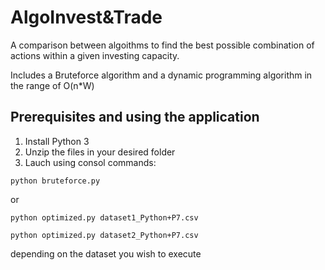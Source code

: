 # AlgoInvest&Trade

A comparison between algoithms to find the best possible combination of actions within a given investing capacity.

Includes a Bruteforce algorithm and a dynamic programming algorithm in the range of O(n*W)

## Prerequisites and using the application

1. Install Python 3
2. Unzip the files in your desired folder
3. Lauch using consol commands:
```
python bruteforce.py
```

or
```
python optimized.py dataset1_Python+P7.csv
```
```
python optimized.py dataset2_Python+P7.csv
```
depending on the dataset you wish to execute
